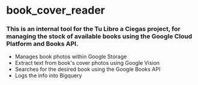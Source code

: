 # book_cover_reader

### This is an internal tool for the Tu Libro a Ciegas project, for managing the stock of available books using the Google Cloud Platform and Books API.

- Manages book photos within Google Storage
- Extract text from book's cover photos using Google Vision
- Searches for the desired book using the Google Books API
- Logs the info into Bigquery
